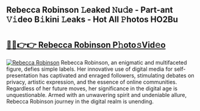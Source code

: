 ## Rebecca Robinson 𝙻eaked 𝙽u𝚍e - Part-ant 𝚅𝚒deo B𝚒kini 𝙻eaks - Hot All 𝙿hotos HO2Bu

# <h2><a href="http://ld7h2xl.urlbe.top/?page=Rebecca+Robinson">🔗🔗👉👉 Rebecca Robinson P𝚑oto𝚜Vid𝚎o</a></h2>

[![Rebecca Robinson](https://i.imgur.com/eBuTRDB.gif)](http://ld7h2xl.urlbe.top/?page=Rebecca+Robinson)
Rebecca Robinson, an enigmatic and multifaceted figure, defies simple labels. Her innovative use of digital media for self-presentation has captivated and enraged followers, stimulating debates on privacy, artistic expression, and the essence of online communities. Regardless of her future moves, her significance in the digital age is unquestionable. Armed with an unwavering spirit and undeniable allure, Rebecca Robinson journey in the digital realm is unending.
